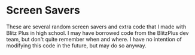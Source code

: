 # Screen Savers
These are several random screen savers and extra code that I made with Blitz Plus in high school. I may have borrowed code from the BlitzPlus dev team, but don't quite remember when and where. I have no intention of modifying this code in the future, but may do so anyway.